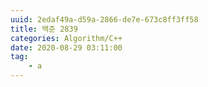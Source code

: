 ```yaml
---
uuid: 2edaf49a-d59a-2866-de7e-673c8ff3ff58
title: 백준 2839
categories: Algorithm/C++
date: 2020-08-29 03:11:00
tag: 
    - a 
---
```

